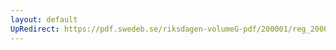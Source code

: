 ```yaml
---
layout: default
UpRedirect: https://pdf.swedeb.se/riksdagen-volumeG-pdf/200001/reg_200001/reg_200001_0073.pdf
---
```

